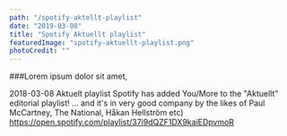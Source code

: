 ```yaml
---
path: "/spotify-aktellt-playlist"
date: "2019-03-08"
title: "Spotify Aktuellt playlist"
featuredImage: "spotify-aktuellt-playlist.png"
photoCredit: ""
---
```


###Lorem ipsum dolor sit amet, 

2018-03-08
Aktuelt playlist
Spotify has added You/More to the "Aktuellt" editorial playlist!
... and it's in very good company by the likes of Paul McCartney, The National, Håkan Hellström etc)
https://open.spotify.com/playlist/37i9dQZF1DX9kaiEDpvmoR